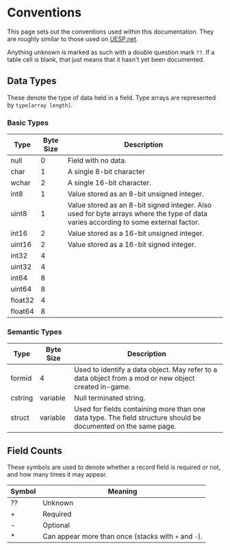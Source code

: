 Conventions
===========

This page sets out the conventions used within this documentation. They are roughly similar to those used on [UESP.net](http://www.uesp.net/wiki/Tes5Mod:File_Format_Conventions).

Anything unknown is marked as such with a double question mark `??`. If a table cell is blank, that just means that it hasn't yet been documented.

## Data Types

These denote the type of data held in a field. Type arrays are represented by `type[array length]`.

### Basic Types

Type | Byte Size | Description
-----|-----------|------------
null | 0 | Field with no data.
char | 1 | A single 8-bit character
wchar | 2 | A single 16-bit character.
int8 | 1 | Value stored as an 8-bit unsigned integer.
uint8 | 1 | Value stored as an 8-bit signed integer. Also used for byte arrays where the type of data varies according to some external factor.
int16 | 2 | Value stored as a 16-bit unsigned integer.
uint16 | 2 | Value stored as a 16-bit signed integer.
int32 | 4 | 
uint32 | 4 | 
int64 | 8 | 
uint64 | 8 | 
float32 | 4 | 
float64 | 8 | 

### Semantic Types

Type | Byte Size | Description
-----|-----------|------------
formid | 4 | Used to identify a data object. May refer to a data object from a mod or new object created in-game.
cstring | variable | Null terminated string.
struct | variable | Used for fields containing more than one data type. The field structure should be documented on the same page.

## Field Counts

These symbols are used to denote whether a record field is required or not, and how many times it may appear.

Symbol | Meaning
-------|--------
?? | Unknown
+ | Required
- | Optional
* | Can appear more than once (stacks with `+` and `-`).
